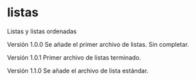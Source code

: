 # listas
Listas y listas ordenadas

Versión 1.0.0
Se añade el primer archivo de listas. Sin completar.

Versión 1.0.1
Primer archivo de listas terminado.

Versión 1.1.0
Se añade el archivo de lista estándar.
